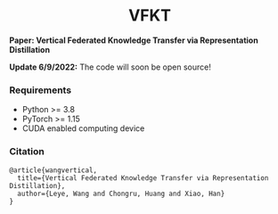 <h1 align="center">
  <b>VFKT</b><br>
</h1>

**Paper: Vertical Federated Knowledge Transfer via Representation Distillation**

**Update 6/9/2022:** The code will soon be open source!

### Requirements
+ Python >= 3.8
+ PyTorch >= 1.15
+ CUDA enabled computing device

### Citation
```
@article{wangvertical,
  title={Vertical Federated Knowledge Transfer via Representation Distillation},
  author={Leye, Wang and Chongru, Huang and Xiao, Han}
}
```